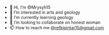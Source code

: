 - 👋 Hi, I’m @Mrysyh15
- 👀 I’m interested in arts and geology
- 🌱 I’m currently learning geology
- 💞️ I’m looking to collaborate on honest woman
- 📫 How to reach me @refkipintar15@gmail.com

<!---
Mrysyh15/Mrysyh15 is a ✨ special ✨ repository because its `README.md` (this file) appears on your GitHub profile.
You can click the Preview link to take a look at your changes.
--->
